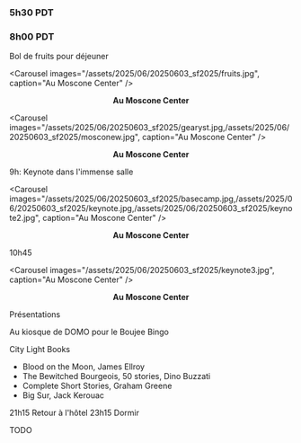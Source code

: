 ### 5h30 PDT

### 8h00 PDT
Bol de fruits pour déjeuner

<Carousel
    images="/assets/2025/06/20250603_sf2025/fruits.jpg",
    caption="Au Moscone Center"
/>
<p align="center"><b>Au Moscone Center</b></p>

<Carousel
    images="/assets/2025/06/20250603_sf2025/gearyst.jpg,/assets/2025/06/20250603_sf2025/mosconew.jpg",
    caption="Au Moscone Center"
/>
<p align="center"><b>Au Moscone Center</b></p>

9h: Keynote dans l'immense salle

<Carousel
    images="/assets/2025/06/20250603_sf2025/basecamp.jpg,/assets/2025/06/20250603_sf2025/keynote.jpg,/assets/2025/06/20250603_sf2025/keynote2.jpg",
    caption="Au Moscone Center"
/>
<p align="center"><b>Au Moscone Center</b></p>

10h45

<Carousel
    images="/assets/2025/06/20250603_sf2025/keynote3.jpg",
    caption="Au Moscone Center"
/>
<p align="center"><b>Au Moscone Center</b></p>

Présentations

Au kiosque de DOMO pour le Boujee Bingo

City Light Books
- Blood on the Moon, James Ellroy
- The Bewitched Bourgeois, 50 stories, Dino Buzzati
- Complete Short Stories, Graham Greene
- Big Sur, Jack Kerouac

21h15 Retour à l'hôtel
23h15 Dormir

TODO
